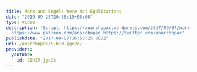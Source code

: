 ```yaml
---
title: Marx and Engels Were Not Egalitarians
date: "2019-09-25T20:38:15+08:00"
type: video
description: 'Script: https://anarchopac.wordpress.com/2017/09/07/marx-and-engels-were-not-egalitarians/
  https://www.patreon.com/anarchopac https://twitter.com/anarchopac'
publishdate: "2017-09-07T16:58:25.000Z"
url: /anarchopac/SIhIM-jge2c/
providers:
  youtube:
    id: SIhIM-jge2c
---
```

